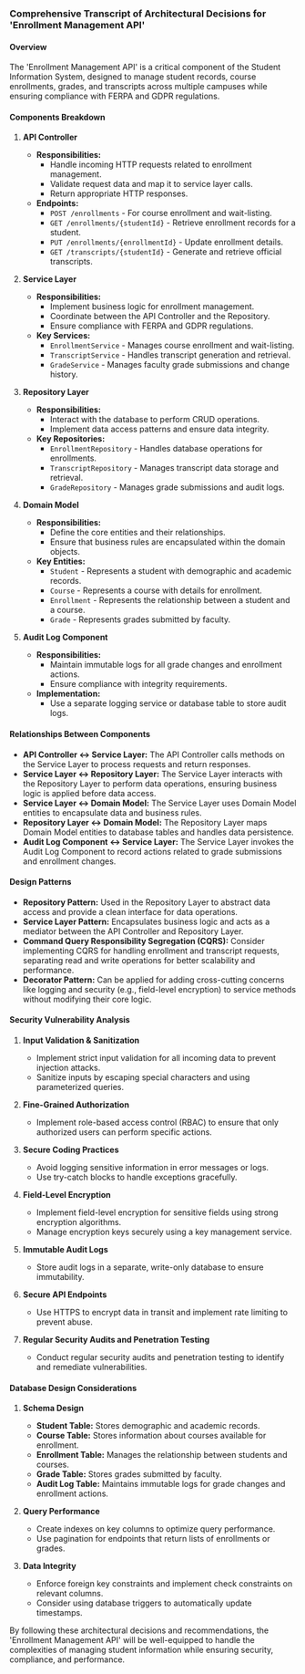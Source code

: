 ### Comprehensive Transcript of Architectural Decisions for 'Enrollment Management API'

#### Overview
The 'Enrollment Management API' is a critical component of the Student Information System, designed to manage student records, course enrollments, grades, and transcripts across multiple campuses while ensuring compliance with FERPA and GDPR regulations.

#### Components Breakdown

1. **API Controller**
   - **Responsibilities:**
     - Handle incoming HTTP requests related to enrollment management.
     - Validate request data and map it to service layer calls.
     - Return appropriate HTTP responses.
   - **Endpoints:**
     - `POST /enrollments` - For course enrollment and wait-listing.
     - `GET /enrollments/{studentId}` - Retrieve enrollment records for a student.
     - `PUT /enrollments/{enrollmentId}` - Update enrollment details.
     - `GET /transcripts/{studentId}` - Generate and retrieve official transcripts.

2. **Service Layer**
   - **Responsibilities:**
     - Implement business logic for enrollment management.
     - Coordinate between the API Controller and the Repository.
     - Ensure compliance with FERPA and GDPR regulations.
   - **Key Services:**
     - `EnrollmentService` - Manages course enrollment and wait-listing.
     - `TranscriptService` - Handles transcript generation and retrieval.
     - `GradeService` - Manages faculty grade submissions and change history.

3. **Repository Layer**
   - **Responsibilities:**
     - Interact with the database to perform CRUD operations.
     - Implement data access patterns and ensure data integrity.
   - **Key Repositories:**
     - `EnrollmentRepository` - Handles database operations for enrollments.
     - `TranscriptRepository` - Manages transcript data storage and retrieval.
     - `GradeRepository` - Manages grade submissions and audit logs.

4. **Domain Model**
   - **Responsibilities:**
     - Define the core entities and their relationships.
     - Ensure that business rules are encapsulated within the domain objects.
   - **Key Entities:**
     - `Student` - Represents a student with demographic and academic records.
     - `Course` - Represents a course with details for enrollment.
     - `Enrollment` - Represents the relationship between a student and a course.
     - `Grade` - Represents grades submitted by faculty.

5. **Audit Log Component**
   - **Responsibilities:**
     - Maintain immutable logs for all grade changes and enrollment actions.
     - Ensure compliance with integrity requirements.
   - **Implementation:**
     - Use a separate logging service or database table to store audit logs.

#### Relationships Between Components

- **API Controller ↔ Service Layer:** The API Controller calls methods on the Service Layer to process requests and return responses.
- **Service Layer ↔ Repository Layer:** The Service Layer interacts with the Repository Layer to perform data operations, ensuring business logic is applied before data access.
- **Service Layer ↔ Domain Model:** The Service Layer uses Domain Model entities to encapsulate data and business rules.
- **Repository Layer ↔ Domain Model:** The Repository Layer maps Domain Model entities to database tables and handles data persistence.
- **Audit Log Component ↔ Service Layer:** The Service Layer invokes the Audit Log Component to record actions related to grade submissions and enrollment changes.

#### Design Patterns

- **Repository Pattern:** Used in the Repository Layer to abstract data access and provide a clean interface for data operations.
- **Service Layer Pattern:** Encapsulates business logic and acts as a mediator between the API Controller and Repository Layer.
- **Command Query Responsibility Segregation (CQRS):** Consider implementing CQRS for handling enrollment and transcript requests, separating read and write operations for better scalability and performance.
- **Decorator Pattern:** Can be applied for adding cross-cutting concerns like logging and security (e.g., field-level encryption) to service methods without modifying their core logic.

#### Security Vulnerability Analysis

1. **Input Validation & Sanitization**
   - Implement strict input validation for all incoming data to prevent injection attacks.
   - Sanitize inputs by escaping special characters and using parameterized queries.

2. **Fine-Grained Authorization**
   - Implement role-based access control (RBAC) to ensure that only authorized users can perform specific actions.

3. **Secure Coding Practices**
   - Avoid logging sensitive information in error messages or logs.
   - Use try-catch blocks to handle exceptions gracefully.

4. **Field-Level Encryption**
   - Implement field-level encryption for sensitive fields using strong encryption algorithms.
   - Manage encryption keys securely using a key management service.

5. **Immutable Audit Logs**
   - Store audit logs in a separate, write-only database to ensure immutability.

6. **Secure API Endpoints**
   - Use HTTPS to encrypt data in transit and implement rate limiting to prevent abuse.

7. **Regular Security Audits and Penetration Testing**
   - Conduct regular security audits and penetration testing to identify and remediate vulnerabilities.

#### Database Design Considerations

1. **Schema Design**
   - **Student Table:** Stores demographic and academic records.
   - **Course Table:** Stores information about courses available for enrollment.
   - **Enrollment Table:** Manages the relationship between students and courses.
   - **Grade Table:** Stores grades submitted by faculty.
   - **Audit Log Table:** Maintains immutable logs for grade changes and enrollment actions.

2. **Query Performance**
   - Create indexes on key columns to optimize query performance.
   - Use pagination for endpoints that return lists of enrollments or grades.

3. **Data Integrity**
   - Enforce foreign key constraints and implement check constraints on relevant columns.
   - Consider using database triggers to automatically update timestamps.

By following these architectural decisions and recommendations, the 'Enrollment Management API' will be well-equipped to handle the complexities of managing student information while ensuring security, compliance, and performance.